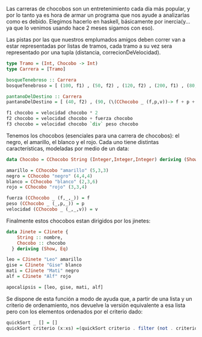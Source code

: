 Las carreras de chocobos son un entretenimiento cada día más popular, y por lo tanto ya es hora de armar un programa que nos ayude a analizarlas como es debido. Elegimos hacerlo en haskell, básicamente por inercia(y... ya que lo venimos usando hace 2 meses sigamos con eso).

Las pistas por las que nuestros emplumados amigos deben correr van a estar representadas por listas de tramos, cada tramo a su vez sera representado por una tupla (distancia, correcionDeVelocidad).

```haskell
type Tramo = (Int, Chocobo -> Int)
type Carrera = [Tramo]

bosqueTenebroso :: Carrera
bosqueTenebroso = [ (100, f1) , (50, f2) , (120, f2) , (200, f1) , (80, f3) ]

pantanoDelDestino :: Carrera
pantanoDelDestino = [ (40, f2) , (90, (\(CChocobo _ (f,p,v))-> f + p + v)) , (120, fuerza) , (20, fuerza) ]

f1 chocobo = velocidad chocobo * 2
f2 chocobo = velocidad chocobo + fuerza chocobo
f3 chocobo = velocidad chocobo `div` peso chocobo
```

Tenemos los chocobos (esenciales para una carrera de chocobos): el negro, el amarillo, el blanco y el rojo. Cada uno tiene distintas características, modeladas por medio de un data:

```haskell
data Chocobo = CChocobo String (Integer,Integer,Integer) deriving (Show, Eq)

amarillo = CChocobo "amarillo" (5,3,3)
negro = CChocobo "negro" (4,4,4)
blanco = CChocobo "blanco" (2,3,6)
rojo = CChocobo "rojo" (3,3,4)

fuerza (CChocobo _ (f,_,_)) = f
peso (CChocobo _ (_,p,_)) = p 
velocidad (CChocobo _ (_,_,v)) = v 
```

Finalmente estos chocobos estan dirigidos por los jinetes:

```haskell
data Jinete = CJinete {
    String :: nombre,
    Chocobo :: chocobo
  } deriving (Show, Eq)

leo = CJinete "Leo" amarillo
gise = CJinete "Gise" blanco
mati = CJinete "Mati" negro
alf = CJinete "Alf" rojo

apocalipsis = [leo, gise, mati, alf]
```

Se dispone de esta función a modo de ayuda que, a partir de una lista y un criterio de ordenamiento, nos devuelve la versión equivalente a esa lista pero con los elementos ordenados por el criterio dado:

```haskell
quickSort _ [] = []
quickSort criterio (x:xs) =(quickSort criterio . filter (not . criterio x)) xs ++ [x] ++ (quickSort criterio . filter (criterio x)) xs
```

